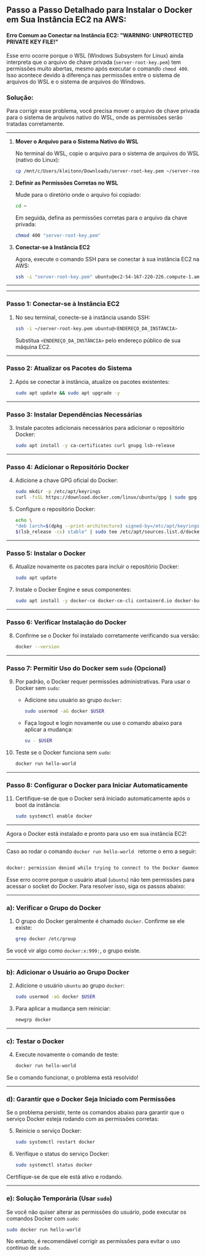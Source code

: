 

## **Passo a Passo Detalhado para Instalar o Docker em Sua Instância EC2 na AWS:**

#### **Erro Comum ao Conectar na Instância EC2: "WARNING: UNPROTECTED PRIVATE KEY FILE!"**

Esse erro ocorre porque o WSL (Windows Subsystem for Linux) ainda interpreta que o arquivo de chave privada (`server-root-key.pem`) tem permissões muito abertas, mesmo após executar o comando `chmod 400`. Isso acontece devido à diferença nas permissões entre o sistema de arquivos do WSL e o sistema de arquivos do Windows.

### **Solução:**

Para corrigir esse problema, você precisa mover o arquivo de chave privada para o sistema de arquivos nativo do WSL, onde as permissões serão tratadas corretamente.

---

1. **Mover o Arquivo para o Sistema Nativo do WSL**
   
   No terminal do WSL, copie o arquivo para o sistema de arquivos do WSL (nativo do Linux):
   
   ```bash
   cp /mnt/c/Users/kleitonn/Downloads/server-root-key.pem ~/server-root-key.pem
   ```

2. **Definir as Permissões Corretas no WSL**
   
   Mude para o diretório onde o arquivo foi copiado:
   
   ```bash
   cd ~
   ```

   Em seguida, defina as permissões corretas para o arquivo da chave privada:
   
   ```bash
   chmod 400 "server-root-key.pem"
   ```

3. **Conectar-se à Instância EC2**
   
   Agora, execute o comando SSH para se conectar à sua instância EC2 na AWS:
   
   ```bash
   ssh -i "server-root-key.pem" ubuntu@ec2-54-167-220-226.compute-1.amazonaws.com
   ```

---

---

### **Passo 1: Conectar-se à Instância EC2**

1. No seu terminal, conecte-se à instância usando SSH:
   ```bash
   ssh -i ~/server-root-key.pem ubuntu@<ENDEREÇO_DA_INSTÂNCIA>
   ```
   Substitua `<ENDEREÇO_DA_INSTÂNCIA>` pelo endereço público de sua máquina EC2.

---

### **Passo 2: Atualizar os Pacotes do Sistema**

2. Após se conectar à instância, atualize os pacotes existentes:
   ```bash
   sudo apt update && sudo apt upgrade -y
   ```

---

### **Passo 3: Instalar Dependências Necessárias**

3. Instale pacotes adicionais necessários para adicionar o repositório Docker:
   ```bash
   sudo apt install -y ca-certificates curl gnupg lsb-release
   ```

---

### **Passo 4: Adicionar o Repositório Docker**

4. Adicione a chave GPG oficial do Docker:
   ```bash
   sudo mkdir -p /etc/apt/keyrings
   curl -fsSL https://download.docker.com/linux/ubuntu/gpg | sudo gpg --dearmor -o /etc/apt/keyrings/docker.gpg
   ```

5. Configure o repositório Docker:
   ```bash
   echo \
   "deb [arch=$(dpkg --print-architecture) signed-by=/etc/apt/keyrings/docker.gpg] https://download.docker.com/linux/ubuntu \
   $(lsb_release -cs) stable" | sudo tee /etc/apt/sources.list.d/docker.list > /dev/null
   ```

---

### **Passo 5: Instalar o Docker**

6. Atualize novamente os pacotes para incluir o repositório Docker:
   ```bash
   sudo apt update
   ```

7. Instale o Docker Engine e seus componentes:
   ```bash
   sudo apt install -y docker-ce docker-ce-cli containerd.io docker-buildx-plugin docker-compose-plugin
   ```

---

### **Passo 6: Verificar Instalação do Docker**

8. Confirme se o Docker foi instalado corretamente verificando sua versão:
   ```bash
   docker --version
   ```

---

### **Passo 7: Permitir Uso do Docker sem `sudo` (Opcional)**

9. Por padrão, o Docker requer permissões administrativas. Para usar o Docker sem `sudo`:
   - Adicione seu usuário ao grupo `docker`:
     ```bash
     sudo usermod -aG docker $USER
     ```
   - Faça logout e login novamente ou use o comando abaixo para aplicar a mudança:
     ```bash
     su - $USER
     ```

10. Teste se o Docker funciona sem `sudo`:
    ```bash
    docker run hello-world
    ```

---

### **Passo 8: Configurar o Docker para Iniciar Automaticamente**

11. Certifique-se de que o Docker será iniciado automaticamente após o boot da instância:
    ```bash
    sudo systemctl enable docker
    ```

---

Agora o Docker está instalado e pronto para uso em sua instância EC2!

--- 

Caso ao rodar o comando ```docker run hello-world ``` retorne o erro a seguir:

``` bash

docker: permission denied while trying to connect to the Docker daemon socket at unix:///var/run/docker.sock: Head "http://%2Fvar%2Frun%2Fdocker.sock/_ping": dial unix /var/run/docker.sock: connect: permission denied.

```

Esse erro ocorre porque o usuário atual (`ubuntu`) não tem permissões para acessar o socket do Docker. Para resolver isso, siga os passos abaixo:

---

### **a): Verificar o Grupo do Docker**

1. O grupo do Docker geralmente é chamado `docker`. Confirme se ele existe:
   ```bash
   grep docker /etc/group
   ```

Se você vir algo como `docker:x:999:`, o grupo existe.

---

### **b): Adicionar o Usuário ao Grupo Docker**

2. Adicione o usuário `ubuntu` ao grupo `docker`:
   ```bash
   sudo usermod -aG docker $USER
   ```

3. Para aplicar a mudança sem reiniciar:
   ```bash
   newgrp docker
   ```

---

### **c): Testar o Docker**

4. Execute novamente o comando de teste:
   ```bash
   docker run hello-world
   ```

Se o comando funcionar, o problema está resolvido!

---

### **d): Garantir que o Docker Seja Iniciado com Permissões**

Se o problema persistir, tente os comandos abaixo para garantir que o serviço Docker esteja rodando com as permissões corretas:

5. Reinicie o serviço Docker:
   ```bash
   sudo systemctl restart docker
   ```

6. Verifique o status do serviço Docker:
   ```bash
   sudo systemctl status docker
   ```

Certifique-se de que ele está ativo e rodando.

---

### **e): Solução Temporária (Usar `sudo`)**

Se você não quiser alterar as permissões do usuário, pode executar os comandos Docker com `sudo`:
   ```bash
   sudo docker run hello-world
   ```

No entanto, é recomendável corrigir as permissões para evitar o uso contínuo de `sudo`.
